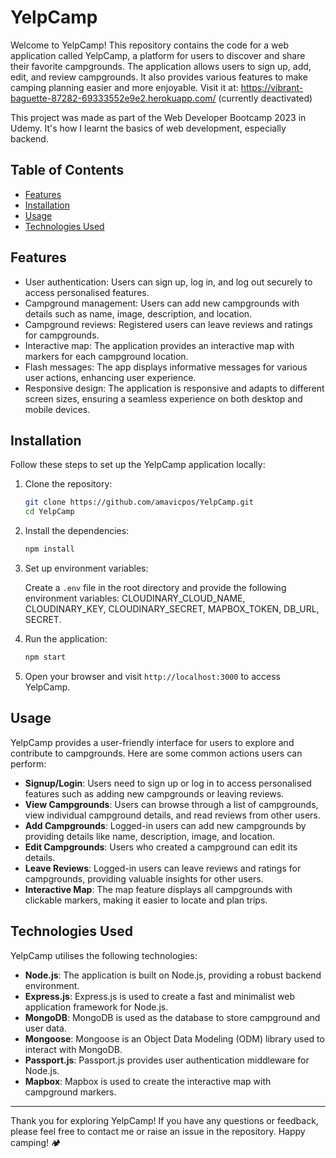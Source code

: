 # YelpCamp

Welcome to YelpCamp! This repository contains the code for a web application called YelpCamp, a platform for users to discover and share their favorite campgrounds. The application allows users to sign up, add, edit, and review campgrounds. It also provides various features to make camping planning easier and more enjoyable. Visit it at: https://vibrant-baguette-87282-69333552e9e2.herokuapp.com/ (currently deactivated)

This project was made as part of the Web Developer Bootcamp 2023 in Udemy. It's how I learnt the basics of web development, especially backend.

## Table of Contents

- [Features](#features)
- [Installation](#installation)
- [Usage](#usage)
- [Technologies Used](#technologies-used)

## Features

- User authentication: Users can sign up, log in, and log out securely to access personalised features.
- Campground management: Users can add new campgrounds with details such as name, image, description, and location.
- Campground reviews: Registered users can leave reviews and ratings for campgrounds.
- Interactive map: The application provides an interactive map with markers for each campground location.
- Flash messages: The app displays informative messages for various user actions, enhancing user experience.
- Responsive design: The application is responsive and adapts to different screen sizes, ensuring a seamless experience on both desktop and mobile devices.

## Installation

Follow these steps to set up the YelpCamp application locally:

1. Clone the repository:

   ```bash
   git clone https://github.com/amavicpos/YelpCamp.git
   cd YelpCamp
   ```

2. Install the dependencies:

   ```bash
   npm install
   ```

3. Set up environment variables:
   
   Create a `.env` file in the root directory and provide the following environment variables: CLOUDINARY_CLOUD_NAME, CLOUDINARY_KEY, CLOUDINARY_SECRET, MAPBOX_TOKEN, DB_URL, SECRET.

4. Run the application:

   ```bash
   npm start
   ```

5. Open your browser and visit `http://localhost:3000` to access YelpCamp.

## Usage

YelpCamp provides a user-friendly interface for users to explore and contribute to campgrounds. Here are some common actions users can perform:

- **Signup/Login**: Users need to sign up or log in to access personalised features such as adding new campgrounds or leaving reviews.
- **View Campgrounds**: Users can browse through a list of campgrounds, view individual campground details, and read reviews from other users.
- **Add Campgrounds**: Logged-in users can add new campgrounds by providing details like name, description, image, and location.
- **Edit Campgrounds**: Users who created a campground can edit its details.
- **Leave Reviews**: Logged-in users can leave reviews and ratings for campgrounds, providing valuable insights for other users.
- **Interactive Map**: The map feature displays all campgrounds with clickable markers, making it easier to locate and plan trips.

## Technologies Used

YelpCamp utilises the following technologies:

- **Node.js**: The application is built on Node.js, providing a robust backend environment.
- **Express.js**: Express.js is used to create a fast and minimalist web application framework for Node.js.
- **MongoDB**: MongoDB is used as the database to store campground and user data.
- **Mongoose**: Mongoose is an Object Data Modeling (ODM) library used to interact with MongoDB.
- **Passport.js**: Passport.js provides user authentication middleware for Node.js.
- **Mapbox**: Mapbox is used to create the interactive map with campground markers.

---

Thank you for exploring YelpCamp! If you have any questions or feedback, please feel free to contact me or raise an issue in the repository. Happy camping! 🏕️
